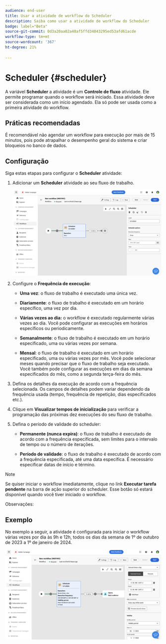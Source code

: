 ```yaml
---
audience: end-user
title: Usar a atividade de workflow do Scheduler
description: Saiba como usar a atividade de workflow do Scheduler
badge: label="Beta"
source-git-commit: 0d3a20aa02a48af5ffd34843295ed53afd61acde
workflow-type: tm+mt
source-wordcount: '367'
ht-degree: 21%

---
```



# Scheduler {#scheduler}

<!--
>[!CONTEXTUALHELP]
>id="acw_orchestration_schedule_options"
>title="Scheduler activity"
>abstract="The Scheduler activity allows you..."
-->

A variável **Scheduler** a atividade é um **Controle de fluxo** atividade. Ele permite programar quando o workflow será iniciado. Essa atividade deve ser considerada como um início agendado. Ela só pode ser usada como a primeira atividade do workflow.

## Práticas recomendadas

É recomendável não agendar um workflow para execução por mais de 15 minutos, pois pode atrapalhar o desempenho geral do sistema e criar bloqueios no banco de dados.

## Configuração

Siga estas etapas para configurar o **Scheduler** atividade:

1. Adicionar um **Scheduler** atividade ao seu fluxo de trabalho.

   ![](../assets/workflow-scheduler.png)

1. Configure o **Frequência de execução**:

   * **Uma vez**: o fluxo de trabalho é executado uma única vez.

   * **Diariamente**: o fluxo de trabalho é executado em um horário específico, uma vez por dia.

   * **Várias vezes ao dia:** o workflow é executado regularmente várias vezes ao dia. Você pode configurar as execuções em horários específicos ou periodicamente.

   * **Semanalmente**: o fluxo de trabalho é executado em um horário especificado, uma ou várias vezes por semana.

   * **Mensal**: o fluxo de trabalho é executado em um horário especificado, uma ou várias vezes por mês. Você pode selecionar meses quando precisar que o fluxo de trabalho seja executado. Você também pode configurar as execuções em dias da semana especificados do mês, como a segunda terça-feira do mês.

1. Defina os detalhes da execução de acordo com a frequência selecionada. Os campos de detalhes podem variar dependendo da frequência usada (tempo, frequência de repetição, dias especificados etc.).

1. Clique em **Visualizar tempos de inicialização** para verificar a programação das próximas dez execuções do seu fluxo de trabalho.

1. Defina o período de validade do scheduler:

   * **Permanente (nunca expira)**: o fluxo de trabalho é executado de acordo com a frequência especificada, sem limites para o intervalo de tempo ou o número de iterações.

   * **Período de validade**: o fluxo de trabalho é executado de acordo com a frequência especificada, até uma data específica. É necessário especificar datas de início e término.

>[!NOTE]
>
>Se quiser iniciar o workflow imediatamente, clique no link **Executar tarefa pendente** na barra de ação superior do scheduler. Esse botão só estará disponível quando você tiver iniciado o workflow.

Observações:


## Exemplo

No exemplo a seguir, a atividade é configurada para iniciar o workflow várias vezes por dia às 9h e 12h, todos os dias da semana de 1º de outubro de 2023 a 1º de janeiro de 2024.

![](../assets/workflow-scheduler2.png)



